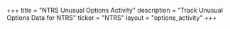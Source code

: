 +++
title = "NTRS Unusual Options Activity"
description = "Track Unusual Options Data for NTRS"
ticker = "NTRS"
layout = "options_activity"
+++

